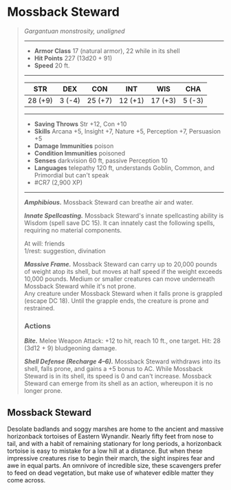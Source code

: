 # Mossback Steward
>*Gargantuan monstrosity, unaligned*
>___
>- **Armor Class** 17 (natural armor), 22 while in its shell
>- **Hit Points** 227 (13d20 + 91)
>- **Speed** 20 ft.
>___
>|STR|DEX|CON|INT|WIS|CHA|
>|:---:|:---:|:---:|:---:|:---:|:---:|
>|28 (+9)|3 (-4)|25 (+7)|12 (+1)|17 (+3)|5 (-3)|
>___
>- **Saving Throws** Str +12, Con +10
>- **Skills** Arcana +5, Insight +7, Nature +5, Perception +7, Persuasion +5
>- **Damage Immunities** poison
>- **Condition Immunities** poisoned
>- **Senses** darkvision 60 ft, passive Perception 10
>- **Languages** telepathy 120 ft, understands Goblin, Common, and Primordial but can't speak
>- #CR7 (2,900 XP)
>___
>***Amphibious.*** Mossback Steward can breathe air and water.  
>
>***Innate Spellcasting.*** Mossback Steward's innate spellcasting ability is Wisdom (spell save DC 15). It can innately cast the following spells, requiring no material components.  
>
>At will: friends  
>1/rest: suggestion, divination  
>
>
>***Massive Frame.*** Mossback Steward can carry up to 20,000 pounds of weight atop its shell, but moves at half speed if the weight exceeds 10,000 pounds. Medium or smaller creatures can move underneath Mossback Steward while it's not prone.  
>Any creature under Mossback Steward when it falls prone is grappled (escape DC 18). Until the grapple ends, the creature is prone and restrained.  
>
>### Actions
>***Bite.*** Melee Weapon Attack: +12 to hit, reach 10 ft., one target. Hit: 28 (3d12 + 9) bludgeoning damage.  
>
>***Shell Defense (Recharge 4–6).*** Mossback Steward withdraws into its shell, falls prone, and gains a +5 bonus to AC. While Mossback Steward is in its shell, its speed is 0 and can't increase. Mossback Steward can emerge from its shell as an action, whereupon it is no longer prone.

## Mossback Steward

Desolate badlands and soggy marshes are home to the ancient and massive horizonback tortoises of Eastern Wynandir. Nearly fifty feet from nose to tail, and with a habit of remaining stationary for long periods, a horizonback tortoise is easy to mistake for a low hill at a distance. But when these impressive creatures rise to begin their march, the sight inspires fear and awe in equal parts. An omnivore of incredible size, these scavengers prefer to feed on dead vegetation, but make use of whatever edible matter they come across.